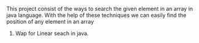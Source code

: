 This project consist of the ways to search the given element in an array in java language.
With the help of these techniques we can easily find the position of any element in an array

1. Wap for Linear seach in java.
